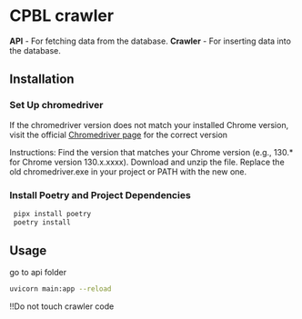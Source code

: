 # CPBL crawler

**API** - For fetching data from the database.
**Crawler** - For inserting data into the database.

## Installation

### Set Up chromedriver

If the chromedriver version does not match your installed Chrome version, visit the official [Chromedriver page](https://sites.google.com/chromium.org/driver/downloads/version-selection?authuser=0) for the correct version

Instructions:
Find the version that matches your Chrome version (e.g., 130.\* for Chrome version 130.x.xxxx).
Download and unzip the file.
Replace the old chromedriver.exe in your project or PATH with the new one.

### Install Poetry and Project Dependencies

```bash
 pipx install poetry
 poetry install
```

## Usage

go to api folder

```bash
uvicorn main:app --reload
```

!!Do not touch crawler code
